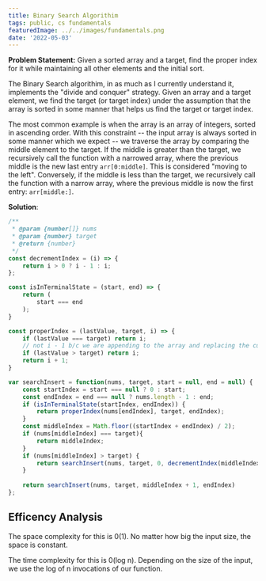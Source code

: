 ```yaml
---
title: Binary Search Algorithim
tags: public, cs fundamentals
featuredImage: ../../images/fundamentals.png
date: '2022-05-03'
---
```


**Problem Statement:** Given a sorted array and a target, find the proper index for it while maintaining all other elements and the initial sort.

The Binary Search algorithim, in as much as I currently understand it, implements the "divide and conquer" strategy. Given an array and a target element,
we find the target (or target index) under the assumption that the array is sorted in some manner that helps us find the target or target index.

The most common example is when the array is an array of integers, sorted in ascending order. With this constraint -- the input array is always sorted in some
manner which we expect -- we traverse the array by comparing the middle element to the target. If the middle is greater than the target, we recursively call the
function with a narrowed array, where the previous middle is the new last entry `arr[0:middle]`. This is considered "moving to the left". Conversely, if the middle 
is less than the target, we recursively call the function with a narrow array, where the previous middle is now the first entry: `arr[middle:]`.

**Solution**:

```javascript
/**
 * @param {number[]} nums
 * @param {number} target
 * @return {number}
 */
const decrementIndex = (i) => {
    return i > 0 ? i - 1 : i;
};

const isInTerminalState = (start, end) => {
    return (
        start === end
    );
}

const properIndex = (lastValue, target, i) => {
    if (lastValue === target) return i;
    // not i - 1 b/c we are appending to the array and replacing the current index with this new value    
    if (lastValue > target) return i;
    return i + 1;
}

var searchInsert = function(nums, target, start = null, end = null) {
    const startIndex = start === null ? 0 : start;
    const endIndex = end === null ? nums.length - 1 : end;
    if (isInTerminalState(startIndex, endIndex)) {
        return properIndex(nums[endIndex], target, endIndex);
    }
    const middleIndex = Math.floor((startIndex + endIndex) / 2);
    if (nums[middleIndex] === target){
        return middleIndex;
    }
    if (nums[middleIndex] > target) {
        return searchInsert(nums, target, 0, decrementIndex(middleIndex))
    }
    
    return searchInsert(nums, target, middleIndex + 1, endIndex)
};

```

## Efficency Analysis
The space complexity for this is 0(1). No matter how big the input size, the space is constant.

The time complexity for this is 0(log n). Depending on the size of the input, we use the log of n invocations of our function.

